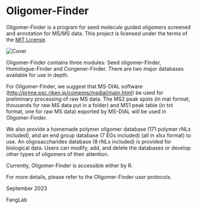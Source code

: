 # Oligomer-Finder
Oligomer-Finder is a program for seed molecule guided oligomers screened and annotation for MS/MS data. This project is licensed under the terms of the [MIT License]([https://github.com/FangLabNTU/Oligomer-Finder/blob/main/LICENSE.txt]).

![Cover](https://github.com/FangLabNTU/Oligomer-Finder/assets/67109373/b4018489-a248-4aa4-9c00-b2003291b166)


Oligomer-Finder contains three modules: Seed oligomer-Finder, Homologue-Finder and Congener-Finder. There are two major databases available for use in depth.

For Oligomer-Finder, we suggest that MS-DIAL software  (http://prime.psc.riken.jp/compms/msdial/main.html) be used for preliminary processing of raw MS data. The MS2 peak spots (in mat format, thousands for raw MS data put in a folder) and MS1 peak table (in txt format, one for raw MS data) exported by MS-DIAL will be used in Oligomer-Finder.

We also provide a homemade polymer oligomer database (171 polymer rNLs included), and an end group database (7 EGs included) (all in xlsx format) to use.  An oligosaccharides database (8 rNLs included) is provided for biological data. Users can modify, add, and delete the databases or develop other types of oligomers of their attention. 

Currently, Oligomer-Finder is accessible either by R.

For more details, please refer to the Oligomer-Finder user protocols.

September 2023

FangLab
